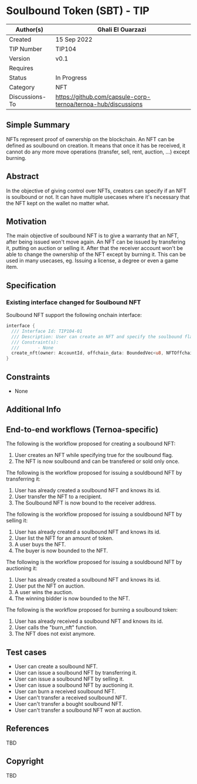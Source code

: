 # Soulbound Token (SBT) - TIP

| Author(s)      | Ghali El Ouarzazi |
| ----------- | ----------- |
| Created   | 15 Sep 2022       |
| TIP Number   | TIP104       |
| Version   | v0.1       |
| Requires   | <Link to Basic NFT TIP here>       |
| Status | In Progress       |
| Category   | NFT       |
| Discussions-To   | https://github.com/capsule-corp-ternoa/ternoa-hub/discussions     |


## Simple Summary

NFTs represent proof of ownership on the blockchain. An NFT can be defined as soulbound on creation. It means that once it has be received, it cannot do any more move operations (transfer, sell, rent, auction, ...) except burning.

## Abstract

In the objective of giving control over NFTs, creators can specify if an NFT is soulbound or not. It can have multiple usecases where it's necessary that the NFT kept on the wallet no matter what.

## Motivation

The main objective of soulbound NFT is to give a warranty that an NFT, after being issued won't move again.
An NFT can be issued by transfering it, putting on auction or selling it. After that the receiver account won't be able to change the ownership of the NFT except by burning it. This can be used in many usecases, eg. Issuing a license, a degree or even a game item.

## Specification

### Existing interface changed for  Soulbound NFT
Soulbound NFT support the following onchain interface:
```rust
interface {
  /// Interface Id: TIP104-01
  /// Description: User can create an NFT and specify the soulbound flag.
  /// Constraint(s): 
  ///		- None
  create_nft(owner: AccountId, offchain_data: BoundedVec<u8, NFTOffchainDataLimit>, royalty: Permill, collection_id: Option<CollectionId>, is_soulbound: bool);
}
```

## Constraints
 - None

## Additional Info

## End-to-end workflows (Ternoa-specific)

The following is the workflow proposed for creating a soulbound NFT:

 1. User creates an NFT while specifying true for the soulbound flag.
 2. The NFT is now soulbound and can be transfered or sold only once.

The following is the workflow proposed for issuing a souldbound NFT by transferring it:

 1. User has already created a soulbound NFT and knows its id.
 2. User transfer the NFT to a recipient.
 3. The Soulbound NFT is now bound to the receiver address.

The following is the workflow proposed for issuing a souldbound NFT by selling it:

 1. User has already created a soulbound NFT and knows its id.
 2. User list the NFT for an amount of token.
 3. A user buys the NFT.
 4. The buyer is now bounded to the NFT.

The following is the workflow proposed for issuing a souldbound NFT by auctioning it:

 1. User has already created a soulbound NFT and knows its id.
 2. User put the NFT on auction.
 3. A user wins the auction.
 4. The winning bidder is now bounded to the NFT.

The following is the workflow proposed for burning a soulbound token:

 1. User has already received a soulbound NFT and knows its id.
 2. User calls the "burn_nft" function.
 3. The NFT does not exist anymore.

## Test cases

* User can create a soulbound NFT.
* User can issue a soulbound NFT by transferring it.
* User can issue a soulbound NFT by selling it.
* User can issue a soulbound NFT by auctioning it.
* User can burn a received soulbound NFT.
* User can't transfer a received soulbound NFT.
* User can't transfer a bought soulbound NFT.
* User can't transfer a soulbound NFT won at auction.
 
## References
TBD

## Copyright
TBD
